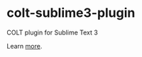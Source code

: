 colt-sublime3-plugin
====================

COLT plugin for Sublime Text 3 

Learn [more](http://blog.codeorchestra.com/post/68973544159/sublime-colt-add-100-intellect-to-your-favourite-ide).
